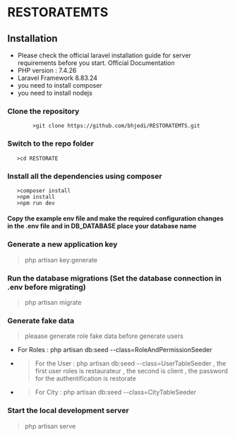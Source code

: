 ﻿# RESTORATEMTS
 
 
 ## Installation

* Please check the official laravel installation guide for server requirements before you start. Official Documentation
* PHP version : 7.4.26
* Laravel Framework 8.83.24
* you need to install composer 
* you need to install nodejs
 

### Clone the repository
            >git clone https://github.com/bhjedi/RESTORATEMTS.git
            
### Switch to the repo folder
       >cd RESTORATE
       
### Install all the dependencies using composer
       >composer install
       >npm install
       >npm run dev
#### Copy the example env file and make the required configuration changes in the .env file and in DB_DATABASE place your database name 
### Generate a new application key
>php artisan key:generate
### Run the database migrations (Set the database connection in .env before migrating)
>php artisan migrate
### Generate fake data
 >  pleaase generate role fake data before generate users 
 * For Roles : php artisan db:seed --class=RoleAndPermissionSeeder
* >For the User :   php artisan db:seed --class=UserTableSeeder ,  the first user roles  is restaurateur , the second is client , the password for the authentification is restorate
* >For City : php artisan db:seed --class=CityTableSeeder

### Start the local development server
>php artisan serve








